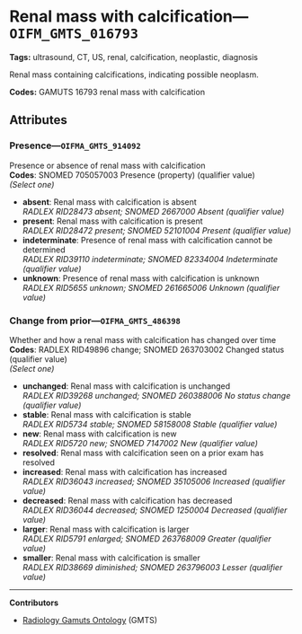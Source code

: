 # Renal mass with calcification—`OIFM_GMTS_016793`

**Tags:** ultrasound, CT, US, renal, calcification, neoplastic, diagnosis

Renal mass containing calcifications, indicating possible neoplasm.

**Codes:** GAMUTS 16793 renal mass with calcification

## Attributes

### Presence—`OIFMA_GMTS_914092`

Presence or absence of renal mass with calcification  
**Codes**: SNOMED 705057003 Presence (property) (qualifier value)  
*(Select one)*

- **absent**: Renal mass with calcification is absent  
_RADLEX RID28473 absent; SNOMED 2667000 Absent (qualifier value)_
- **present**: Renal mass with calcification is present  
_RADLEX RID28472 present; SNOMED 52101004 Present (qualifier value)_
- **indeterminate**: Presence of renal mass with calcification cannot be determined  
_RADLEX RID39110 indeterminate; SNOMED 82334004 Indeterminate (qualifier value)_
- **unknown**: Presence of renal mass with calcification is unknown  
_RADLEX RID5655 unknown; SNOMED 261665006 Unknown (qualifier value)_

### Change from prior—`OIFMA_GMTS_486398`

Whether and how a renal mass with calcification has changed over time  
**Codes**: RADLEX RID49896 change; SNOMED 263703002 Changed status (qualifier value)  
*(Select one)*

- **unchanged**: Renal mass with calcification is unchanged  
_RADLEX RID39268 unchanged; SNOMED 260388006 No status change (qualifier value)_
- **stable**: Renal mass with calcification is stable  
_RADLEX RID5734 stable; SNOMED 58158008 Stable (qualifier value)_
- **new**: Renal mass with calcification is new  
_RADLEX RID5720 new; SNOMED 7147002 New (qualifier value)_
- **resolved**: Renal mass with calcification seen on a prior exam has resolved  
- **increased**: Renal mass with calcification has increased  
_RADLEX RID36043 increased; SNOMED 35105006 Increased (qualifier value)_
- **decreased**: Renal mass with calcification has decreased  
_RADLEX RID36044 decreased; SNOMED 1250004 Decreased (qualifier value)_
- **larger**: Renal mass with calcification is larger  
_RADLEX RID5791 enlarged; SNOMED 263768009 Greater (qualifier value)_
- **smaller**: Renal mass with calcification is smaller  
_RADLEX RID38669 diminished; SNOMED 263796003 Lesser (qualifier value)_

---

**Contributors**

- [Radiology Gamuts Ontology](https://gamuts.net/) (GMTS)